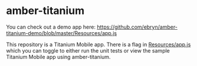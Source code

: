 # amber-titanium

You can check out a demo app here: https://github.com/ebryn/amber-titanium-demo/blob/master/Resources/app.js

This repository is a Titanium Mobile app. There is a flag in [Resources/app.js](https://github.com/ebryn/amber-titanium/blob/master/Resources/app.js) which you can toggle to either run the unit tests or view the sample Titanium Mobile app using amber-titanium.